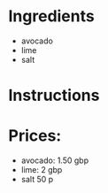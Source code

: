 # Ingredients
- avocado
- lime
- salt
# Instructions

# Prices:
- avocado: 1.50 gbp
- lime: 2 gbp
- salt 50 p
